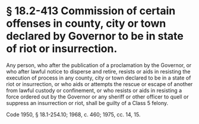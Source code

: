 # § 18.2-413 Commission of certain offenses in county, city or town declared by Governor to be in state of riot or insurrection.

<p>Any person, who after the publication of a proclamation by the Governor, or who after lawful notice to disperse and retire, resists or aids in resisting the execution of process in any county, city or town declared to be in a state of riot or insurrection, or who aids or attempts the rescue or escape of another from lawful custody or confinement, or who resists or aids in resisting a force ordered out by the Governor or any sheriff or other officer to quell or suppress an insurrection or riot, shall be guilty of a Class 5 felony.</p><p>Code 1950, § 18.1-254.10; 1968, c. 460; 1975, cc. 14, 15.</p>